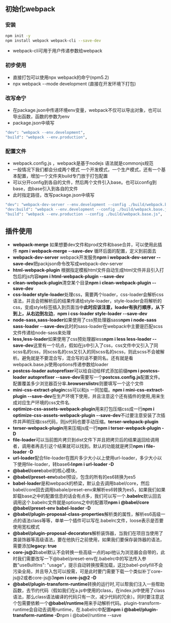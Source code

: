 ## 初始化webpack

### 安装

```bash
npm init -y
npm install webpack webpack-cli --save-dev 
```

- webpack-cli可用于用户传递参数给webpack

### 初步使用
- 直接打包可以使用npx webpack的命宁(npm5.2)
- npx webpack --mode development (直接在开发环境下打包)

### 改写命宁
- 在package.json中传递环境env变量，webpack不仅可以导出对象，也可以导出函数，函数的参数为env
- package.json中填写

```bash
"dev": "webpack --env.development",
"build": "webpack --env.production",
```

### 配置文件
- webpack.config.js ，webpack是基于nodejs 语法就是commonjs规范
- 一般情况下我们都会分成两个模式 一个开发模式，一个生产模式，还有一个基本配置，增加一个文件夹build专门放于打包配置
- 可以分开config到各自的文件，然后两个文件引入base。也可以config到base，由base引入到各自的文件
- 此时指定路径，改写package.json中填写

```bash
"dev": "webpack-dev-server --env.development --config ./build/webpack.base.js --open",
"dev:build": "webpack --env.development --config ./build/webpack.base.js",
"build": "webpack --env.production --config ./build/webpack.base.js",
```

##  插件使用

- <b>webpack-merge</b> 如果想要dev文件和prod文件和base合并，可以使用此插件 <b>npm i webpack-merge --save-dev</b> 循环后面的配置，定义到前面去
- <b>webpack-dev-server</b> webpack开发服务<b>npm i webpack-dev-server --save-dev</b>把packjson命令改写成webpack-dev-server
- <b>html-webpack-plugin</b> 根据指定模板html文件自动生成html文件并且引入打包后的js内容<b>npm i html-webpack-plugin --save-dev</b>
- <b>clean-webpack-plugin</b>清空某个目录<b>npm i clean-webpack-plugin --save-dev</b>
- <b>css-loader style-loader</b>处理css，需要两个loader，css-loader会解析css语法，并且会把解析后的结果传递给style-loader，style-loader会将解析的css，变成style标签插入到页面当中<b>此时应该注意，loader有执行顺序，从下到上，从右边到左边</b>，<b>npm i css-loader style-loader --save-dev</b>
- <b>node-sass,sass-loader</b>如果使用了css预处理器sass<b>npm i node-sass sass-loader --save-dev</b>此时的sass-loader在webpack中主要是匹配scss文件传递给node-sass来处理
- <b>less,less-loader</b>如果使用了css预处理器less<b>npm i less less-loader --save-dev</b>这里有一个坑点，假如在js中引入了css，css文件中又引入了同scss名的css，同scss名的css又引入的同scss名的scss，则此scss不会被解析。避免就是不要混合写，混合写的话不要同名。还有就是看webpack.base.js使用options传递参数给loader
- <b>postcss-loader autoprefixer</b>可以给自动给样式添加前缀<b>npm i postcss-loader autoprefixer --save-dev</b>需要写一个<b>postcss.config.js</b>配置文件。配置覆盖多少浏览器百分率<b>.browserslistrc</b>则要填写一个这个文件
- <b>mini-css-extract-plugin</b>css可以和js 一同加载。<b>npm i mini-css-extract-plugin --save-dev</b>在生产环境下使用，并且注意这个还有插件的使用,用来生成对应生产环境的css文件名.
- <b>optimize-css-assets-webpack-plugin</b>用来打包压缩css成一行<b>npm i optimize-css-assets-webpack-plugin --save-dev</b>不过要注意安装了次插件并声明压缩css代码，则js代码也要手动压缩。<b>terser-webpack-plugin</b>
- <b>terser-webpack-plugin</b>用来压缩js成一行<b>npm i terser-webpack-plugin -D</b>
- <b>file-loader</b>可以当前图片拷贝到dist文件下并且把拷贝后的结果返回给调用者，调用者再去引这个结果就可以找到。默认的功能就是拷贝<b>npm i file-loader -D</b>
- <b>url-loader</b>配合file-loader在图片多少大小以上使用url-loader，多少大小以下使用file-loader，转base64<b>npm i url-loader -D</b>
- <b>@babel/core</b>babel的核心模块，
- <b>@babel/preset-env</b>babel预设，包含的所有的es6转换为es5
- <b>babel-loader</b>是和webpack的桥梁，默认会去调用babel/core，然后babel/core回去调用babale/preset-env来解析es6转换为es5，如果我们如果卸载base之中的配置信息的话会有点多，我们可以写一个<b>.babelrc</b>默认回去调用这个.babelrc文件就是options之中的配置项<b>npm i @babel/core @babel/preset-env babel-loader -D</b>
- <b>@babel/plugin-proposal-class-properties</b>解析类的属性，解析es6高级一点的语法class等等，单单一个插件可以写在.babelrc文件，loose表示是否要使用宽松模式
- <b>@babel/plugin-proposal-decorators</b>解析装饰器，当我们在项目当使用了类装饰器等高级语法，要在他执行之前使用，如果我们要保存装饰器的语法，需要添加<b>legacy: true</b>
- <b>core-js@2</b>babel默认不会转换一些高级一点的api他认为浏览器会自带的，此时我们需要改写一下@babel/preset-env在.babelrc中的写法传入参数"useBuiltIns": "usage"，提示自动转换按需加载，这比babel-polyfill不会污染全局，并且导入包可以按需，可是此时要门需要下载一个类似补丁core-js@2或者core-js@3<b>npm i core-js@2 -D</b>
- <b>@babel/plugin-transform-runtime</b>转换的运行时,可以帮我们注入一些帮助函数，去节约代码（假如我们在a.js中使用的class，在index.js中使用了class语法，那么class语法编译的代码只有一次，减少代码的冗余）。同时要注意这个包需要依赖一个<b>@babel/runtime</b>用来手动解析代码。plugin-transform-runtime会自动去调用runtime，在.babelrc中配置<b>npm i @babel/plugin-transform-runtime -D</b>npm i @babel/runtime --save</b>

